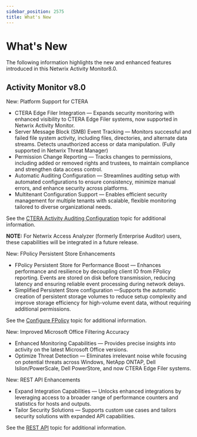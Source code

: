```yaml
---
sidebar_position: 2575
title: What's New
---
```


# What's New

The following information highlights the new and enhanced features introduced in this Netwrix Activity Monitor8.0.

## Activity Monitor v8.0

New: Platform Support for CTERA

* CTERA Edge Filer Integration — Expands security monitoring with enhanced visibility to CTERA Edge Filer systems, now supported in Netwrix Activity Monitor.
* Server Message Block (SMB) Event Tracking — Monitors successful and failed file system activity, including files, directories, and alternate data streams. Detects unauthorized access or data manipulation. (Fully supported in Netwrix Threat Manager)
* Permission Change Reporting — Tracks changes to permissions, including added or removed rights and trustees, to maintain compliance and strengthen data access control.
* Automatic Auditing Configuration — Streamlines auditing setup with automated configurations to ensure consistency, minimize manual errors, and enhance security across platforms.
* Multitenant Configuration Support — Enables efficient security management for multiple tenants with scalable, flexible monitoring tailored to diverse organizational needs.

See the [CTERA Activity Auditing Configuration](../Config/CTERA/Activity "CTERA Activity Auditing Configuration") topic for additional information.

**NOTE:** For Netwrix Access Analyzer (formerly Enterprise Auditor) users, these capabilities will be integrated in a future release.

New: FPolicy Persistent Store Enhancements

* FPolicy Persistent Store for Performance Boost — Enhances performance and resilience by decoupling client IO from FPolicy reporting. Events are stored on disk before transmission, reducing latency and ensuring reliable event processing during network delays.
* Simplified Persistent Store configuration —Supports the automatic creation of persistent storage volumes to reduce setup complexity and improve storage efficiency for high-volume event data, without requiring additional permissions.

See the [Configure FPolicy](../Config/NetAppCMode/ConfigureFPolicy "CTERA Activity Auditing Configuration") topic for additional information.

New: Improved Microsoft Office Filtering Accuracy

* Enhanced Monitoring Capabilities — Provides precise insights into activity on the latest Microsoft Office versions.
* Optimize Threat Detection — Eliminates irrelevant noise while focusing on potential threats across Windows, NetApp ONTAP, Dell Isilon/PowerScale, Dell PowerStore, and now CTERA Edge Filer systems.

New: REST API Enhancements

* Expand Integration Capabilities — Unlocks enhanced integrations by leveraging access to a broader range of performance counters and statistics for hosts and outputs.
* Tailor Security Solutions — Supports custom use cases and tailors security solutions with expanded API capabilities.

See the [REST API](RESTAPI/Overview "CTERA Activity Auditing Configuration") topic for additional information.